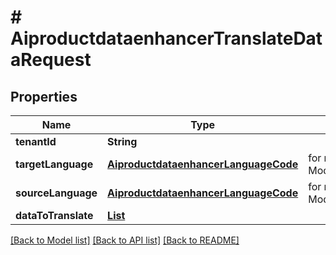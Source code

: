 # # AiproductdataenhancerTranslateDataRequest


## Properties 


Name | Type | Description | Notes
------------ | ------------- | ------------- | -------------
**tenantId**| **String** |   | [optional]
**targetLanguage**| [**AiproductdataenhancerLanguageCode**](AiproductdataenhancerLanguageCode.md) |  for more information please, see Model/AiproductdataenhancerLanguageCode.php  | [optional] [default to AiproductdataenhancerLanguageCode.UNKNOWN]
**sourceLanguage**| [**AiproductdataenhancerLanguageCode**](AiproductdataenhancerLanguageCode.md) |  for more information please, see Model/AiproductdataenhancerLanguageCode.php  | [optional] [default to AiproductdataenhancerLanguageCode.UNKNOWN]
**dataToTranslate**| [**List<AiproductdataenhancerDataToTranslate>**](AiproductdataenhancerDataToTranslate.md) |   | [optional]


[[Back to Model list]](../../README.md#models) [[Back to API list]](../../README.md#endpoints) [[Back to README]](../../README.md)

